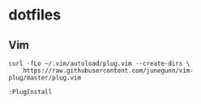 dotfiles
========

Vim
---
```Shell
curl -fLo ~/.vim/autoload/plug.vim --create-dirs \
    https://raw.githubusercontent.com/junegunn/vim-plug/master/plug.vim
```

```VimL
:PlugInstall
```

